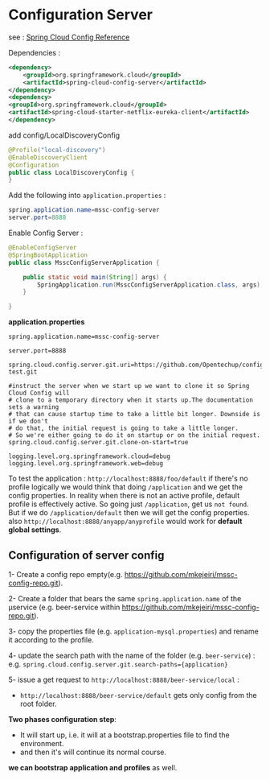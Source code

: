 # Configuration Server

see : [Spring Cloud Config Reference](https://cloud.spring.io/spring-cloud-config/reference/html/)

Dependencies : 
````xml
<dependency>
    <groupId>org.springframework.cloud</groupId>
    <artifactId>spring-cloud-config-server</artifactId>
</dependency>
<dependency>
<groupId>org.springframework.cloud</groupId>
<artifactId>spring-cloud-starter-netflix-eureka-client</artifactId>
</dependency>
````

add config/LocalDiscoveryConfig 
```java
@Profile("local-discovery")
@EnableDiscoveryClient
@Configuration
public class LocalDiscoveryConfig {
}
```

Add the following into `application.properties` :
```java
spring.application.name=mssc-config-server
server.port=8888
```

Enable Config Server :
````java
@EnableConfigServer
@SpringBootApplication
public class MsscConfigServerApplication {

    public static void main(String[] args) {
        SpringApplication.run(MsscConfigServerApplication.class, args);
    }

}
````

**application.properties**

```properties
spring.application.name=mssc-config-server

server.port=8888

spring.cloud.config.server.git.uri=https://github.com/Opentechup/config-test.git

#instruct the server when we start up we want to clone it so Spring Cloud Config will 
# clone to a temporary directory when it starts up.The documentation sets a warning 
# that can cause startup time to take a little bit longer. Downside is if we don't
# do that, the initial request is going to take a little longer.  
# So we're either going to do it on startup or on the initial request.
spring.cloud.config.server.git.clone-on-start=true

logging.level.org.springframework.cloud=debug
logging.level.org.springframework.web=debug
```


To test the application : `http://localhost:8888/foo/default`
if there's no profile logically we would think that doing `/application` and we get the config properties. In reality when there is not an active profile, default profile is effectively active. So going just `/application`, get us `not found`. But if we do `/application/default` then we will get the config properties.
also `http://localhost:8888/anyapp/anyprofile` would work for **default global settings**.


Configuration of server config
-------
1- Create a config repo empty(e.g. https://github.com/mkejeiri/mssc-config-repo.git).

2- Create a folder that bears the same `spring.application.name` of the µservice (e.g. beer-service within https://github.com/mkejeiri/mssc-config-repo.git).

3- copy the properties file (e.g. `application-mysql.properties`) and rename it according to the profile.

4- update the search path with the name of the folder (e.g. `beer-service`) : e.g. `spring.cloud.config.server.git.search-paths={application}` 

5- issue a get request to `http://localhost:8888/beer-service/local` : 
- `http://localhost:8888/beer-service/default` gets only config from the root folder.

**Two phases configuration step**: 
- It will start up, i.e. it will at a bootstrap.properties file to find the environment. 
- and then it's will continue its normal course.

**we can bootstrap application and profiles** as well.

